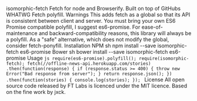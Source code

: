isomorphic-fetch Fetch for node and Browserify. Built on top of GitHubs WHATWG Fetch polyfill. Warnings This adds fetch as a global so that its API is consistent between client and server. You must bring your own ES6 Promise compatible polyfill, I suggest es6-promise. For ease-of-maintenance and backward-compatibility reasons, this library will always be a polyfill. As a "safe" alternative, which does not modify the global, consider fetch-ponyfill. Installation NPM sh npm install --save isomorphic-fetch es6-promise Bower sh bower install --save isomorphic-fetch es6-promise Usage ```js require(es6-promise).polyfill(); require(isomorphic-fetch); fetch(//offline-news-api.herokuapp.com/stories) .then(function(response) { if (response.status >= 400) { throw new Error("Bad response from server"); } return response.json(); }) .then(function(stories) { console.log(stories); }); ``` License All open source code released by FT Labs is licenced under the MIT licence. Based on the fine work by jxck.
